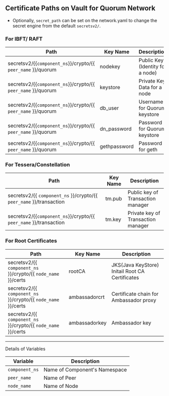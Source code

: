 [//]: # (##############################################################################################)
[//]: # (Copyright Accenture. All Rights Reserved.)
[//]: # (SPDX-License-Identifier: Apache-2.0)
[//]: # (##############################################################################################)

Certificate Paths on Vault for Quorum Network
---------------------------------------------

* Optionally, `secret_path` can be set on the network.yaml to change the secret engine from the default `secretsv2/`.

### For IBFT/ RAFT

| Path                                                                              | Key Name               | Description         |
|-----------------------------------------------------------------------------------|-------------------------------|--------------|
| secretsv2/{{`component_ns`}}/crypto/{{ `peer_name` }}/quorum                         | nodekey                       | Public Key (Identity for a node)   |
| secretsv2/{{`component_ns`}}/crypto/{{ `peer_name` }}/quorum                         | keystore                      | Private Key Data for a node |
| secretsv2/{{`component_ns`}}/crypto/{{ `peer_name` }}/quorum                         | db_user                       | Username for Quorum keystore     |
| secretsv2/{{`component_ns`}}/crypto/{{ `peer_name` }}/quorum                         | dn_password                   | Password for Quorum keystore     |
| secretsv2/{{`component_ns`}}/crypto/{{ `peer_name` }}/quorum                         | gethpassword                   | Password for geth    |



### For Tessera/Constellation

| Path                                                                           | Key Name               | Description         |
|--------------------------------------------------------------------------------|-------------------------------|--------------|
| secretsv2/{{ `component_ns` }}/crypto/{{ `peer_name` }}/transaction               | tm.pub                        | Public key of Transaction manager |
| secretsv2/{{`component_ns`}}/crypto/{{ `peer_name` }}/transaction                 | tm.key                        | Private key of Transaction manager |


### For Root Certificates

| Path                                                                         | Key Name                 | Description         |
|------------------------------------------------------------------------------|-------------------------------|--------------|
| secretsv2/{{ `component_ns` }}/crypto/{{ `node_name` }}/certs                       | rootCA                        | JKS(Java KeyStore) Initail Root CA Certificates  |
| secretsv2/{{ `component_ns` }}/crypto/{{ `node_name` }}/certs                       | ambassadorcrt                 | Certificate chain for Ambassador proxy  |
| secretsv2/{{ `component_ns` }}/crypto/{{ `node_name` }}/certs                       | ambassadorkey                 | Ambassador key  |

------------------------------------------------------------------------------------------------


Details of Variables

| Variable | Description |
|-------------------------------|--------------|
|`component_ns` | Name of Component's Namespace |
|`peer_name` | Name of Peer  | 
|`node_name` | Name of Node  |

